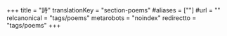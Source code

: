 +++
title = "詩"
translationKey = "section-poems"
#aliases = [""]
#url = ""
relcanonical = "tags/poems"
metarobots = "noindex"
redirectto = "tags/poems"
+++
